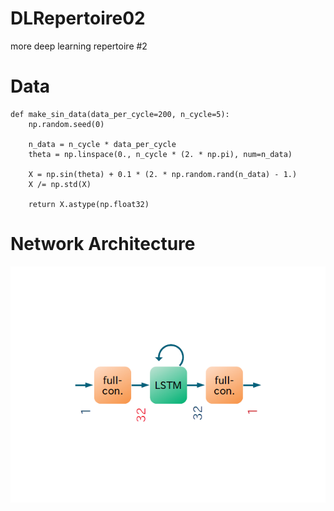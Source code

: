 # DLRepertoire02
more deep learning repertoire #2

# Data
```
def make_sin_data(data_per_cycle=200, n_cycle=5):
    np.random.seed(0)

    n_data = n_cycle * data_per_cycle
    theta = np.linspace(0., n_cycle * (2. * np.pi), num=n_data)

    X = np.sin(theta) + 0.1 * (2. * np.random.rand(n_data) - 1.)
    X /= np.std(X)

    return X.astype(np.float32)
```

# Network Architecture
![archi](./dlrepert02_archi.png "archi")

